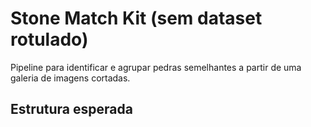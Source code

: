 # Stone Match Kit (sem dataset rotulado)

Pipeline para identificar e agrupar pedras semelhantes a partir de uma galeria de imagens cortadas.

## Estrutura esperada
